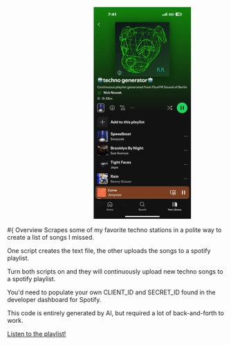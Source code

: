 <img src="example.png" alt="A continuously generated Spotify playlist from FluxFM Sound of Berlin" width="225px" style="margin-left: 200px"/>

#{ Overview
Scrapes some of my favorite techno stations in a polite way to create a list of songs I missed. 

One script creates the text file, the other uploads the songs to a spotify playlist. 

Turn both scripts on and they will continuously upload new techno songs to a spotify playlist. 

You'd need to populate your own CLIENT_ID and SECRET_ID found in the developer dashboard for Spotify.

This code is entirely generated by AI, but required a lot of back-and-forth to work.

[Listen to the playlist!](https://open.spotify.com/playlist/3Oof1Q9vwZpJrj0L9ohkOc)

